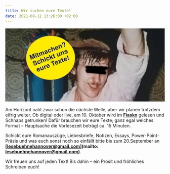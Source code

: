 ```yaml
---
title: Wir suchen eure Texte!
date: 2021-08-12 13:26:00 +02:00
---
```


![436cfe_63520669366542c49a7fa3c2c04c6c02_mv2-650x299.jpg](/uploads/436cfe_63520669366542c49a7fa3c2c04c6c02_mv2-650x299.jpg)

Am Horizont naht zwar schon die nächste Welle, aber wir planen trotzdem eifrig weiter. Ob digital oder live, am 10. Oktober wird im **[Fiasko](http://fiasko-piccolo-hannover.de/)** gelesen und Schnaps getrunken! Dafür brauchen wir eure Texte; ganz egal welches Format – Hauptsache die Vorlesezeit beträgt ca. 15 Minuten.

Schickt eure Romanauszüge, Liebesbriefe, Notizen, Essays, Power-Point-Präsis und was euch sonst noch so einfällt bitte bis zum 20.September an **\[lesebuehnehannover@gmail.com\](mailto: lesebuehnehannover@gmail.com)**.

Wir freuen uns auf jeden Text! Bis dahin – ein Prosit und fröhliches Schreiben euch!